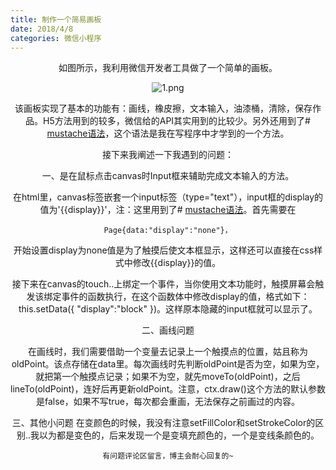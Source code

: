 ```yaml
---
title: 制作一个简易画板
date: 2018/4/8
categories: 微信小程序
---
```


<center>如图所示，我利用微信开发者工具做了一个简单的画板。

![1.png](https://upload-images.jianshu.io/upload_images/8542482-a56593fdb8966045.png?imageMogr2/auto-orient/strip%7CimageView2/2/w/1240)

该画板实现了基本的功能有：画线，橡皮擦，文本输入，油漆桶，清除，保存作品。H5方法用到的较多，微信给的API其实用到的比较少。另外还用到了# [mustache语法](http://www.cnblogs.com/DF-fzh/p/5979093.html)，这个语法是我在写程序中才学到的一个方法。

   接下来我阐述一下我遇到的问题：

一、是在鼠标点击canvas时Input框来辅助完成文本输入的方法。

  在html里，canvas标签嵌套一个input标签（type="text"），input框的display的值为'{{display}}'，注：这里用到了# [mustache语法](http://www.cnblogs.com/DF-fzh/p/5979093.html)。首先需要在    

    Page{data:"display":"none"}，
  开始设置display为none值是为了触摸后使文本框显示，这样还可以直接在css样式中修改{{display}}的值。

   接下来在canvas的touch..上绑定一个事件，当你使用文本功能时，触摸屏幕会触发该绑定事件的函数执行，在这个函数体中修改display的值，格式如下：this.setData({ "display":"block" })。这样原本隐藏的input框就可以显示了。

二、画线问题

  在画线时，我们需要借助一个变量去记录上一个触摸点的位置，姑且称为oldPoint。该点存储在data里。每次画线时先判断oldPoint是否为空，如果为空，就把第一个触摸点记录；如果不为空，就先moveTo(oldPoint)，之后lineTo(oldPoint)，连好后再更新oldPoint。注意，ctx.draw()这个方法的默认参数是false，如果不写true，每次都会重画，无法保存之前画过的内容。

三、其他小问题
  在变颜色的时候，我没有注意setFillColor和setStrokeColor的区别..我以为都是变色的，后来发现一个是变填充颜色的，一个是变线条颜色的。

``
有问题评论区留言，博主会耐心回复的~
``